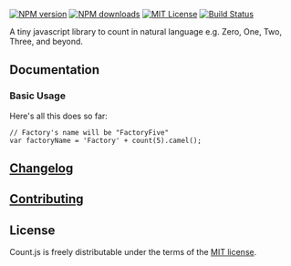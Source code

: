 [![NPM version][npm-version-image]][npm-url] [![NPM downloads][npm-downloads-image]][npm-url] [![MIT License][license-image]][license-url] [![Build Status][travis-image]][travis-url]

A tiny javascript library to count in natural language e.g. Zero, One, Two, Three, and beyond.

## Documentation

### Basic Usage

Here's all this does so far:

    // Factory's name will be "FactoryFive"
    var factoryName = 'Factory' + count(5).camel();
   
## [Changelog](CHANGELOG.md)

## [Contributing](CONTRIBUTING.md)

## License

Count.js is freely distributable under the terms of the [MIT license](LICENSE).

[license-image]: http://img.shields.io/badge/license-MIT-blue.svg?style=flat
[license-url]: LICENSE

[npm-url]: https://npmjs.org/package/count
[npm-version-image]: http://img.shields.io/npm/v/counts.svg?style=flat
[npm-downloads-image]: http://img.shields.io/npm/dm/counts.svg?style=flat

[travis-url]: http://travis-ci.org/nickckaye/count
[travis-image]: http://img.shields.io/travis/nickckaye/count/master.svg?style=flat
